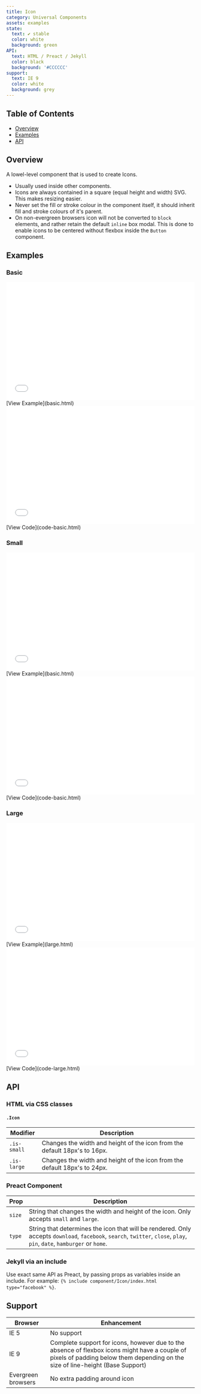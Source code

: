 ```yaml
---
title: Icon
category: Universal Components
assets: examples
state:
  text: ✔ stable
  color: white
  background: green
API:
  text: HTML / Preact / Jekyll
  color: black
  background: '#CCCCCC'
support:
  text: IE 9
  color: white
  background: grey
---
```


## Table of Contents
- [Overview](#overview)
- [Examples](#examples)
- [API](#api)

## Overview

A lowel-level component that is used to create Icons.

- Usually used inside other components.
- Icons are always contained in a square (equal height and width) SVG. This makes resizing easier.
- Never set the fill or stroke colour in the component itself, it should inherit fill and stroke colours of it's parent.
- On non-evergreen browsers icon will not be converted to `block` elements, and rather retain the default `inline` box modal. This is done to enable icons to be centered without flexbox inside the `Button` component.

## Examples

### Basic
<iframe width="100%" height="315" src="basic.html" frameborder="0" allowfullscreen></iframe>
[View Example](basic.html)

<iframe width="100%" height="315" src="code-basic.html" frameborder="0" allowfullscreen></iframe>
[View Code](code-basic.html)

### Small

<iframe width="100%" height="315" src="small.html" frameborder="0" allowfullscreen></iframe>
[View Example](basic.html)

<iframe width="100%" height="315" src="code-small.html" frameborder="0" allowfullscreen></iframe>
[View Code](code-basic.html)

### Large

<iframe width="100%" height="315" src="large.html" frameborder="0" allowfullscreen></iframe>
[View Example](large.html)

<iframe width="100%" height="315" src="code-large.html" frameborder="0" allowfullscreen></iframe>
[View Code](code-large.html)

## API

### HTML via CSS classes

#### `.Icon`
| Modifier | Description |
|---|---|
| `.is-small` | Changes the width and height of the icon from the default 18px's to 16px. |
| `.is-large` | Changes the width and height of the icon from the default 18px's to 24px. |

### Preact Component
| Prop | Description |
|---|---|
| `size` | String that changes the width and height of the icon. Only accepts `small` and `large`. |
| `type` | String that determines the icon that will be rendered. Only accepts  `download`, `facebook`, `search`, `twitter`, `close`, `play`, `pin`, `date`, `hamburger` or `home`. |

### Jekyll via an include
Use exact same API as Preact, by passing props as variables inside an include. For example: `{% include component/Icon/index.html type="facebook" %}`.

## Support

| Browser | Enhancement |
|---|---|
| IE 5 | No support |
| IE 9 | Complete support for icons, however due to the absence of flexbox icons might have a couple of pixels of padding below them depending on the size of line-height (Base Support) |
| Evergreen browsers | No extra padding around icon |